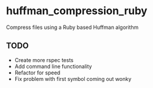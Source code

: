 # huffman_compression_ruby
 Compress files using a Ruby based Huffman algorithm

## TODO

- Create more rspec tests
- Add command line functionality
- Refactor for speed
- Fix problem with first symbol coming out wonky


